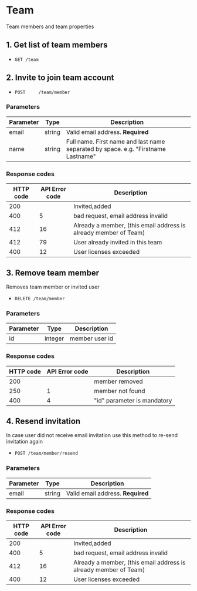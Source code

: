 # Team

Team members and team properties

## 1. Get list of team members

* `GET /team`

## 2. Invite to join team account

* `POST 	/team/member` 

### Parameters

Parameter | Type | Description
------------ | ------------- | ------------
email | string | Valid email address. **Required**
name | string | Full name. First name and last name separated by space. e.g. "Firstname Lastname"

### Response codes

HTTP code | API Error code | Description
------------ | ------------- | ------------
200 |  | Invited,added
400 | 5 | bad request, email address invalid
412 | 16 | Already a member, (this email address is already member of Team)
412 | 79 | User already invited in this team
400 | 12 | User licenses exceeded


## 3. Remove team member

Removes team member or invited user

* `DELETE /team/member`

### Parameters

Parameter | Type | Description
------------ | ------------- | ------------
id | integer | member user id

### Response codes

HTTP code | API Error code | Description
------------ | ------------- | ------------
200 |  | member removed
250 | 1 | member not found
400 | 4 | "id" parameter is mandatory

## 4. Resend invitation

In case user did not receive email invitation use this method to re-send invitation again

* `POST /team/member/resend`

### Parameters

Parameter | Type | Description
------------ | ------------- | ------------
email | string | Valid email address. **Required**

### Response codes

HTTP code | API Error code | Description
------------ | ------------- | ------------
200 |  | Invited,added
400 | 5 | bad request, email address invalid
412 | 16 | Already a member, (this email address is already member of Team)
400 | 12 | User licenses exceeded
